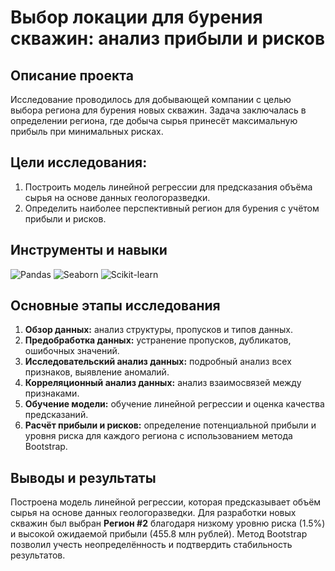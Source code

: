 # Выбор локации для бурения скважин: анализ прибыли и рисков

## Описание проекта

Исследование проводилось для добывающей компании с целью выбора региона для бурения новых скважин. Задача заключалась в определении региона, где добыча сырья принесёт максимальную прибыль при минимальных рисках. 

## **Цели исследования:**

1. Построить модель линейной регрессии для предсказания объёма сырья на основе данных геологоразведки.
2. Определить наиболее перспективный регион для бурения с учётом прибыли и рисков.

## Инструменты и навыки

![Pandas](https://img.shields.io/badge/-Pandas-150458?style=for-the-badge&logo=pandas&logoColor=white) ![Seaborn](https://img.shields.io/badge/-Seaborn-2C5BB4?style=for-the-badge&logo=seaborn&logoColor=white) ![Scikit-learn](https://img.shields.io/badge/-Scikit--Learn-F7931E?style=for-the-badge&logo=scikit-learn&logoColor=white) 

## Основные этапы исследования

1. **Обзор данных:** анализ структуры, пропусков и типов данных.
2. **Предобработка данных:** устранение пропусков, дубликатов, ошибочных значений.
3. **Исследовательский анализ данных:** подробный анализ всех признаков, выявление аномалий.
4. **Корреляционный анализ данных:** анализ взаимосвязей между признаками.
5. **Обучение модели:** обучение линейной регрессии и оценка качества предсказаний.
6. **Расчёт прибыли и рисков:** определение потенциальной прибыли и уровня риска для каждого региона с использованием метода Bootstrap.

## Выводы и результаты
Построена модель линейной регрессии, которая предсказывает объём сырья на основе данных геологоразведки. Для разработки новых скважин был выбран **Регион #2** благодаря низкому уровню риска (1.5%) и высокой ожидаемой прибыли (455.8 млн рублей). 
Метод Bootstrap позволил учесть неопределённость и подтвердить стабильность результатов.
